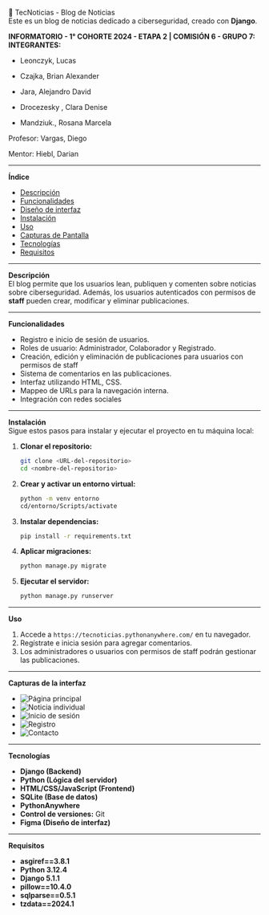 🤖 TecNoticias - Blog de Noticias  
Este es un blog de noticias dedicado a ciberseguridad, creado con **Django**.

**INFORMATORIO - 1° COHORTE 2024 - ETAPA 2 | COMISIÓN 6 - GRUPO 7:
INTEGRANTES:**

* Leonczyk, Lucas

* Czajka, Brian Alexander

* Jara,  Alejandro David

* Drocezesky , Clara Denise

* Mandziuk., Rosana Marcela


Profesor: Vargas, Diego

Mentor: Hiebl, Darian

---

**Índice**  
- [Descripción](#Descripción)  
- [Funcionalidades](#Funcionalidades)
- [Diseño de interfaz](#Diseño-de-interfaz) 
- [Instalación](#Instalación)  
- [Uso](#Uso)  
- [Capturas de Pantalla](#Capturas-de-Pantalla)  
- [Tecnologías](#Tecnologías)  
- [Requisitos](#Contacto)   

---

**Descripción**  
El blog permite que los usuarios lean, publiquen y comenten sobre noticias sobre ciberseguridad. Además, los usuarios autenticados con permisos de **staff** pueden crear, modificar y eliminar publicaciones.  

---

**Funcionalidades**  
- Registro e inicio de sesión de usuarios. 
- Roles de usuario: Administrador, Colaborador y Registrado.  
- Creación, edición y eliminación de publicaciones para usuarios con permisos de staff  
- Sistema de comentarios en las publicaciones.
- Interfaz utilizando HTML, CSS.
- Mappeo de URLs para la navegación interna.
- Integración con redes sociales

---

**Instalación**  
Sigue estos pasos para instalar y ejecutar el proyecto en tu máquina local:

1. **Clonar el repositorio:**
   ```bash
   git clone <URL-del-repositorio>
   cd <nombre-del-repositorio>
   ```

2. **Crear y activar un entorno virtual:**
   ```bash
   python -m venv entorno
   cd/entorno/Scripts/activate  
   ```

3. **Instalar dependencias:**
   ```bash
   pip install -r requirements.txt
   ```

4. **Aplicar migraciones:**
   ```bash
   python manage.py migrate
   ```

5. **Ejecutar el servidor:**
   ```bash
   python manage.py runserver
   ```

---

**Uso**  
1. Accede a `https://tecnoticias.pythonanywhere.com/` en tu navegador.  
2. Regístrate e inicia sesión para agregar comentarios.  
3. Los administradores o usuarios con permisos de staff podrán gestionar las publicaciones.  

---

**Capturas de la interfaz**  
- ![Página principal](/TF_Informatorio_TecNoticias/blog/media/media/tecnoticias.home.png)
- ![Noticia individual](/TF_Informatorio_TecNoticias/blog/media/media/tecnoticias.noticia_individual.png)
- ![Inicio de sesión](/TF_Informatorio_TecNoticias/blog/media/media/tecnoticias_login.png)
- ![Registro](/TF_Informatorio_TecNoticias/blog/media/media/tecnoticias_registro.png)
- ![Contacto](/TF_Informatorio_TecNoticias/blog/media/media/tecnoticias_contacto.png)

---

**Tecnologías**  
- **Django (Backend)** 
- **Python (Lógica del servidor)** 
- **HTML/CSS/JavaScript (Frontend)** 
- **SQLite (Base de datos)** 
- **PythonAnywhere** 
- **Control de versiones:** Git
- **Figma (Diseño de interfaz)**

---

**Requisitos**  
- **asgiref==3.8.1** 
- **Python 3.12.4** 
- **Django 5.1.1** 
- **pillow==10.4.0** 
- **sqlparse==0.5.1**
- **tzdata==2024.1**
